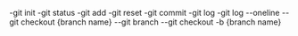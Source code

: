 -git init
-git status
-git add
-git reset
-git commit
-git log
-git log --oneline
--git checkout {branch name}
--git branch
--git checkout -b {branch name}
